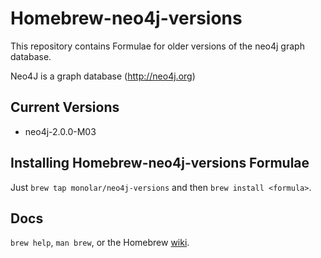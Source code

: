 Homebrew-neo4j-versions
============
This repository contains Formulae for older versions of the neo4j graph database.

Neo4J is a graph database (http://neo4j.org)

	
Current Versions
----------------
* neo4j-2.0.0-M03

Installing Homebrew-neo4j-versions Formulae
--------------------------------
Just `brew tap monolar/neo4j-versions` and then `brew install <formula>`.

Docs
----
`brew help`, `man brew`, or the Homebrew [wiki][].

[wiki]:http://wiki.github.com/mxcl/homebrew
